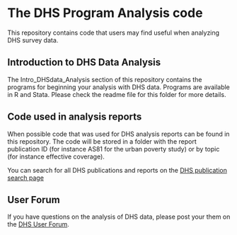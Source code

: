 # The DHS Program Analysis code

This repository contains code that users may find useful when analyzing DHS survey data. 

## Introduction to DHS Data Analysis

The Intro_DHSdata_Analysis section of this repository contains the programs for beginning your analysis with DHS data. Programs are available in R and Stata. 
Please check the readme file for this folder for more details. 

## Code used in analysis reports

When possible code that was used for DHS analysis reports can be found in this repository. 
The code will be stored in a folder with the report publication ID (for instance AS81 for the urban poverty study) or by topic (for instance effective coverage).

You can search for all DHS publications and reports on the [DHS publication search page](https://www.dhsprogram.com/search/)

## User Forum

If you have questions on the analysis of DHS data, please post your them on the [DHS User Forum](https://userforum.dhsprogram.com/).


